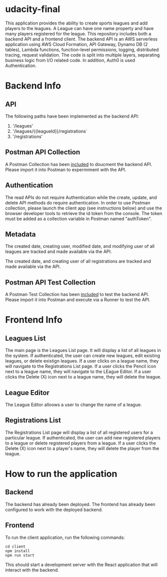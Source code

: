 # udacity-final

This application provides the ability to create sports leagues and add players to the leagues.  A League can have one name property and have many players registered for the league.  This repository includes both a backend API and a frontend client.  The backend API is an AWS serverless application using AWS Cloud Formation, API Gateway, Dynamo DB (2 tables), Lambda functions, function-level permissions, logging, distributed tracing, request validation.  The code is split into multiple layers, separating business logic from I/O related code.  In addition, Auth0 is used Authentication.  

# Backend Info

## API

The following paths have been implemented as the backend API:

1) '/leagues'
2) '/leagues/{{leagueId}}/registrations`
3) '/registrations'

## Postman API Collection

A Postman Collection has been [included](https://github.com/herniated/udacity-final/blob/master/backend/udacity-sls-final-api.postman_collection.json) to doucment the backend API.  Please import it into Postman to expermiment with the API.

## Authentication

The read APIs do not require Authentication while the create, update, and delete API methods do require authentication.  In order to use Postman collection, please launch the client app (see instructions below) and use the browser developer tools to retrieve the id token from the console.  The token must be added as a collection variable in Postman named "authToken".

## Metadata

The created date, creating user, modified date, and modifying user of all leagues are tracked and made available via the API.

The created date, and creating user of all registrations are tracked and made available via the API.

## Postman API Test Collection

A Postman Test Collection has been [included](https://github.com/herniated/udacity-final/blob/master/backend/udacity-sls-final-api-tests.postman_collection.json) to test the backend API.  Please import it into Postman and execute via a Runner to test the API.

# Frontend Info

## Leagues List

The main page is the Leagues List page.  It will display a list of all leagues in the system.  If authenticated, the user can create new leagues, edit existing leagues, or delete existign leagues.  If a user clicks on a league name, they will navigate to the Registrations List page.  If a user clicks the Pencil icon next to a league name, they will navigate to the LEague Editor.  If a user clicks the Delete (X) icon next to a league name, they will delete the league.

## League Editor

The League Editor alloows a user to change the name of a league.

## Registrations List

The Registrations List page will display a list of all registered users for a particular league.  If authenticated, the user can add new registered players to a league or delete registered players from a league.  If a user clicks the Delete (X) icon next to a player's name, they will delete the player from the league.

# How to run the application

## Backend

The backend has already been deployed.  The frontend has already been configured to work with the deployed backend.

## Frontend

To run the client application, run the following commands:

```
cd client
npm install
npm run start
```

This should start a development server with the React application that will interact with the backend.
